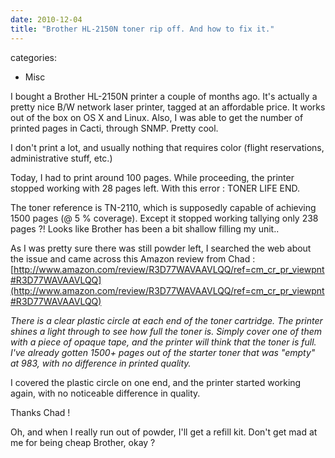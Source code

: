 ```yaml
---
date: 2010-12-04
title: "Brother HL-2150N toner rip off. And how to fix it."
---
```








categories:
- Misc


I bought a Brother HL-2150N printer a couple of months ago.
It's actually a pretty nice B/W network laser printer, tagged at an affordable price. 
It works out of the box on OS X and Linux. 
Also, I was able to get the number of printed pages in Cacti, through SNMP.
Pretty cool.

I don't print a lot, and usually nothing that requires color (flight reservations, administrative stuff, etc.)

Today, I had to print around 100 pages. While proceeding, the printer stopped working with 28 pages left.
With this error : TONER LIFE END.

The toner reference is TN-2110, which is supposedly capable of achieving 1500 pages (@ 5 % coverage).
Except it stopped working tallying only 238 pages ?! Looks like Brother has been a bit shallow filling my unit..

As I was pretty sure there was still powder left, I searched the web about the issue and came across this Amazon review from Chad :
[http://www.amazon.com/review/R3D77WAVAAVLQQ/ref=cm_cr_pr_viewpnt#R3D77WAVAAVLQQ](http://www.amazon.com/review/R3D77WAVAAVLQQ/ref=cm_cr_pr_viewpnt#R3D77WAVAAVLQQ)

_There is a clear plastic circle at each end of the toner cartridge. The printer shines a light through to see how full the toner is. Simply cover one of them with a piece of opaque tape, and the printer will think that the toner is full. I've already gotten 1500+ pages out of the starter toner that was "empty" at 983, with no difference in printed quality._

I covered the plastic circle on one end, and the printer started working again, with no noticeable difference in quality.

Thanks Chad !

Oh, and when I really run out of powder, I'll get a refill kit. Don't get mad at me for being cheap Brother, okay ?



